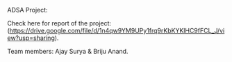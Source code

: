 ADSA Project:

Check here for report of the project:
(https://drive.google.com/file/d/1n4qw9YM9UPy1frq9rKbKYKlHC9fFCL_J/view?usp=sharing).

Team members: Ajay Surya & Briju Anand.

